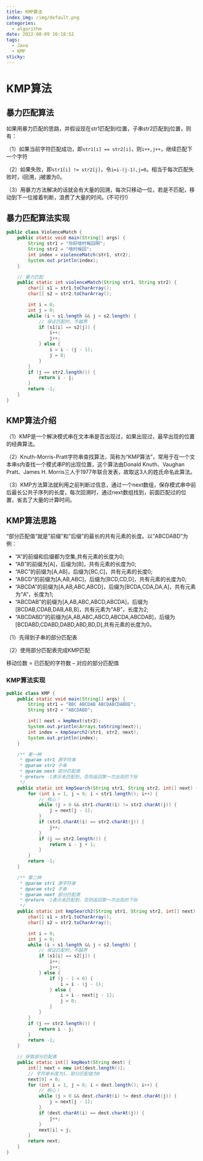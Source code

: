 ```yaml
---
title: KMP算法
index_img: /img/default.png
categories: 
  - algorithm
date: 2022-08-09 16:18:52
tags: 
  - Java
  - KMP
sticky: 
---
```


# KMP算法

## 暴力匹配算法

如果用暴力匹配的思路，并假设现在str1匹配到i位置，子串str2匹配到j位置，则有：

（1）如果当前字符匹配成功，即`str1[i] == str2[i]`，则`i++,j++`，继续匹配下一个字符

（2）如果失败，即`str1[i] != str2[j]`，令`i=i-(j-1),j=0`。相当于每次匹配失败时，i回溯，j被置为0。

（3）用暴力方法解决的话就会有大量的回溯，每次只移动一位，若是不匹配，移动到下一位接着判断，浪费了大量的时间。(不可行!)

## 暴力匹配算法实现

```java
public class ViolenceMatch {
    public static void main(String[] args) {
        String str1 = "你好啥时候回啊";
        String str2 = "啥时候回";
        int index = violenceMatch(str1, str2);
        System.out.println(index);
    }

    // 暴力匹配
    public static int violenceMatch(String str1, String str2) {
        char[] s1 = str1.toCharArray();
        char[] s2 = str2.toCharArray();

        int i = 0;
        int j = 0;
        while (i < s1.length && j < s2.length) {
            // 保证匹配时，不越界
            if (s1[i] == s2[j]) {
                i++;
                j++;
            } else {
                i = i - (j - 1);
                j = 0;
            }
        }
        if (j == str2.length()) {
            return i - j;
        }
        return -1;
    }
}
```

## KMP算法介绍

（1）KMP是一个解决模式串在文本串是否出现过，如果出现过，最早出现的位置的经典算法。

（2）Knuth-Morris-Pratt字符串查找算法，简称为“KMP算法”，常用于在一个文本串s内查找一个模式串P的出现位置，这个算法由Donald Knuth、Vaughan Pratt、James H. Morris三人于1977年联合发表，故取这3人的姓氏命名此算法。

（3）KMP方法算法就利用之前判断过信息，通过一个next数组，保存模式串中前后最长公共子序列的长度，每次回溯时，通过next数组找到，前面匹配过的位置，省去了大量的计算时间。

## KMP算法思路


“部分匹配值”就是”前缀”和”后缀”的最长的共有元素的长度。以“ABCDABD”为例：

- “A”的前缀和后缀都为空集,共有元素的长度为0;
- “AB”的前缀为[A]，后缀为[B]，共有元素的长度为0;
- “ABC”的前缀为[A,AB]，后缀为[BC,C]，共有元素的长度0;
- “ABCD”的前缀为[A,AB,ABC]，后缀为[BCD,CD,D]，共有元素的长度为0;
- “ABCDA”的前缀为[A,AB,ABC,ABCD]，后缀为[BCDA,CDA,DA,A]，共有元素为”A”，长度为1;
- “ABCDAB”的前缀为[A,AB,ABC,ABCD,ABCDA]，后缀为[BCDAB,CDAB,DAB,AB,B]，共有元素为”AB”，长度为2;
- “ABCDABD”的前缀为[A,AB,ABC,ABCD,ABCDA,ABCDAB]，后缀为[BCDABD,CDABD,DABD,ABD,BD,D],共有元素的长度为0。

（1）先得到子串的部分匹配表

（2）使用部分匹配表完成KMP匹配

移动位数 = 已匹配的字符数 – 对应的部分匹配值

### KMP算法实现

```java
public class KMP {
    public static void main(String[] args) {
        String str1 = "BBC ABCDAB ABCDABCDABDE";
        String str2 = "ABCDABD";

        int[] next = kmpNext(str2);
        System.out.println(Arrays.toString(next));
        int index = kmpSearch2(str1, str2, next);
        System.out.println(index);
    }

    /** 第一种
     * @param str1 源字符串
     * @param str2 子串
     * @param next 部分匹配表
     * @return -1表示未匹配到，否则返回第一次出现的下标
     */
    public static int kmpSearch(String str1, String str2, int[] next) {
        for (int i = 1, j = 0; i < str1.length(); i++) {
            // 核心！
            while (j > 0 && str1.charAt(i) != str2.charAt(j)) {
                j = next[j - 1];
            }
            if (str1.charAt(i) == str2.charAt(j)) {
                j++;
            }
            if (j == str2.length()) {
                return i - j + 1;
            }
        }
        return -1;
    }

    /** 第二种
     * @param str1 源字符串
     * @param str2 子串
     * @param next 部分匹配表
     * @return -1表示未匹配到，否则返回第一次出现的下标
     */
    public static int kmpSearch2(String str1, String str2, int[] next) {
        char[] s1 = str1.toCharArray();
        char[] s2 = str2.toCharArray();

        int i = 0;
        int j = 0;
        while (i < s1.length && j < s2.length) {
            // 保证匹配时，不越界
            if (s1[i] == s2[j]) {
                i++;
                j++;
            } else {
                if (j - 1 < 0) {
                    i = i - (j - 1);
                } else {
                    i = i - next[j - 1];
                    j = 0;
                }
            }
        }
        if (j == str2.length()) {
            return i - j;
        }
        return -1;
    }

    // 获取部分匹配表
    public static int[] kmpNext(String dest) {
        int[] next = new int[dest.length()];
        // 字符串长度为1，部分匹配值为0
        next[0] = 0;
        for (int i = 1, j = 0; i < dest.length(); i++) {
            // 核心！
            while (j > 0 && dest.charAt(i) != dest.charAt(j)) {
                j = next[j - 1];
            }
            if (dest.charAt(i) == dest.charAt(j)) {
                j++;
            }
            next[i] = j;
        }
        return next;
    }
}
```
